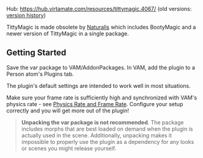 Hub: <https://hub.virtamate.com/resources/tittymagic.4067/> (old versions: [version history](https://hub.virtamate.com/resources/tittymagic.4067/history))

TittyMagic is made obsolete by [Naturalis](/docs/naturalis) which includes BootyMagic and a newer version of TittyMagic in a single package.

## Getting Started

Save the var package to VAM/AddonPackages. In VAM, add the plugin to a Person atom's Plugins tab.

The plugin's default settings are intended to work well in most situations.

Make sure your frame rate is sufficiently high and synchronized with VAM's physics rate - see [Physics Rate and Frame Rate](/docs/general/physics_rate_and_frame_rate). Configure your setup correctly and you will get more out of the plugin!

> **Unpacking the var package is not recommended**. The package includes morphs that are best loaded on demand when the plugin is actually used in the scene. Additionally, unpacking makes it impossible to properly use the plugin as a dependency for any looks or scenes you might release yourself.
